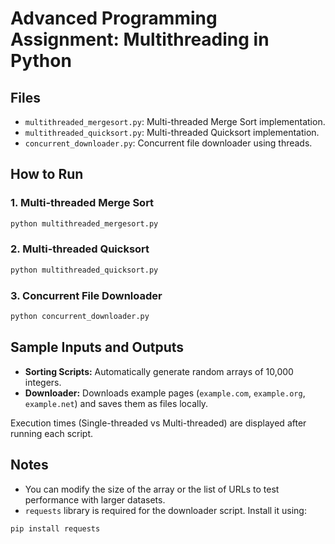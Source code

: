 # Advanced Programming Assignment: Multithreading in Python

## Files
- `multithreaded_mergesort.py`: Multi-threaded Merge Sort implementation.
- `multithreaded_quicksort.py`: Multi-threaded Quicksort implementation.
- `concurrent_downloader.py`: Concurrent file downloader using threads.

## How to Run

### 1. Multi-threaded Merge Sort
```bash
python multithreaded_mergesort.py
```

### 2. Multi-threaded Quicksort
```bash
python multithreaded_quicksort.py
```

### 3. Concurrent File Downloader
```bash
python concurrent_downloader.py
```

## Sample Inputs and Outputs
- **Sorting Scripts:** Automatically generate random arrays of 10,000 integers.
- **Downloader:** Downloads example pages (`example.com`, `example.org`, `example.net`) and saves them as files locally.

Execution times (Single-threaded vs Multi-threaded) are displayed after running each script.

## Notes
- You can modify the size of the array or the list of URLs to test performance with larger datasets.
- `requests` library is required for the downloader script. Install it using:
```bash
pip install requests
